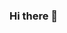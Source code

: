 ### Hi there 👋

<!--
  ![Anurag's GitHub stats](https://github-readme-stats.vercel.app/api?username=guih2127&show_icons=true&theme=radical)
-->

